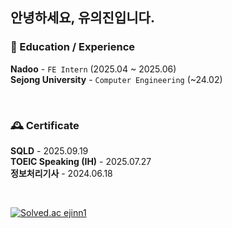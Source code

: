 <!--
**ejinn1/ejinn1** is a ✨ _special_ ✨ repository because its `README.md` (this file) appears on your GitHub profile.

Here are some ideas to get you started:

- 🔭 I’m currently working on ...
- 🌱 I’m currently learning ...
- 👯 I’m looking to collaborate on ...
- 🤔 I’m looking for help with ...
- 💬 Ask me about ...
- 📫 How to reach me: ...
- 😄 Pronouns: ...
- ⚡ Fun fact: ...
-->

<!-- 내용 부분 -->

## 안녕하세요, **유의진**입니다.   

### 📖 Education / Experience
**Nadoo** - `FE Intern` (2025.04 ~ 2025.06)  <br />
**Sejong University** - `Computer Engineering` (~24.02)


<!--
### 📝 Blog

[![Velog's GitHub stats](https://velog-readme-stats.vercel.app/api?name=eui-jin)](https://velog.io/@eui-jin)
-->

<br />

### 🕰️ Certificate
**SQLD** - 2025.09.19 <br />
**TOEIC Speaking (IH)** - 2025.07.27 <br />
**정보처리기사** - 2024.06.18

<br />


[![Solved.ac
ejinn1](http://mazassumnida.wtf/api/mini/generate_badge?boj=ejinn1)](https://solved.ac/ejinn1)
<!--
  <a href="https://github.com/devxb/gitanimals">
    <img
      src="https://render.gitanimals.org/lines/ejinn1?pet-id=644409979941423340"
      width="600"
      height="120"
    />
  </a>
  <a href="https://github.com/devxb/gitanimals">
    <img
      src="https://render.gitanimals.org/lines/ejinn1?pet-id=644410523992988590"
      width="600"
      height="120"
    />
  </a>
  <a href="https://github.com/devxb/gitanimals">
    <img
      src="https://render.gitanimals.org/lines/ejinn1?pet-id=644408489050912903"
      width="600"
      height="120"
    />
  </a>
  <a href="https://github.com/devxb/gitanimals">
    <img
      src="https://render.gitanimals.org/lines/ejinn1?pet-id=644410475326484536"
      width="600"
      height="120"
    />
  </a>
-->
  
  
  

<!--
## 📫 Contact

- **Email**: your.email@example.com
- **LinkedIn**: [Your LinkedIn Profile](https://www.linkedin.com/in/yourprofile)
- **Website**: [Your Personal Website](https://yourwebsite.com)
-->



